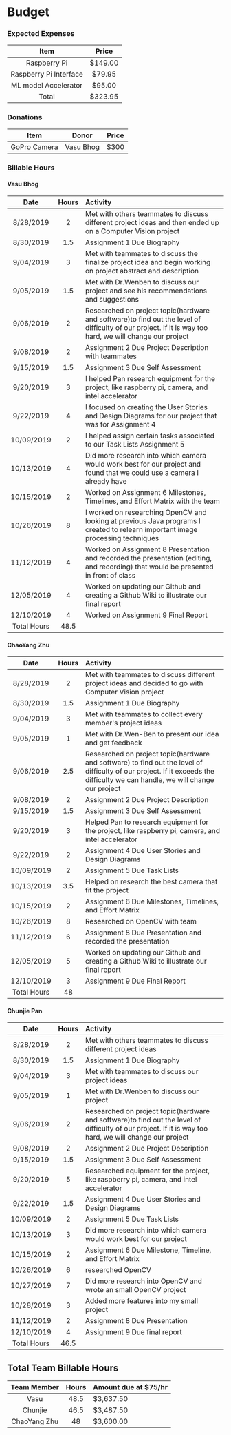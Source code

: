 # Budget

### Expected Expenses
| Item | Price
| :---: |  :---: |
Raspberry Pi | $149.00 |
Raspberry Pi Interface | $79.95 |
ML model Accelerator | $95.00 |
Total | $323.95 |

### Donations
| Item | Donor | Price
| :---: |  :---: | :---: |
GoPro Camera | Vasu Bhog | $300



### Billable Hours


#### Vasu Bhog
Date | Hours | Activity |
| :---: |  :---: | :--- |
8/28/2019 | 2 | Met with others teammates to discuss different project ideas and then ended up on a Computer Vision project | 
8/30/2019 | 1.5 | Assignment 1 Due Biography |
9/04/2019 | 3 | Met with teammates to discuss the finalize project idea and begin working on project abstract and description |
9/05/2019 | 1.5 | Met with Dr.Wenben to discuss our project and see his recommendations and suggestions| 
9/06/2019 | 2 | Researched on project topic(hardware and software)to find out the level of difficulty of our project. If it is way too hard, we will change our project |
9/08/2019 | 2 | Assignment 2 Due Project Description with teammates |
9/15/2019 | 1.5 | Assignment 3 Due Self Assessment |
9/20/2019 | 3 | I helped Pan research equipment for the project, like raspberry pi, camera, and intel accelerator |
9/22/2019 | 4 | I focused on creating the User Stories and Design Diagrams for our project that was for Assignment 4 |
10/09/2019 | 2 | I helped assign certain tasks associated to our Task Lists Assignment 5|
10/13/2019 | 4 | Did more research into which camera would work best for our project and found that we could use a camera I already have |
10/15/2019 | 2 | Worked on Assignment 6 Milestones, Timelines, and Effort Matrix with the team |
10/26/2019 | 8 | I worked on researching OpenCV and looking at previous Java programs I created to relearn important image processing techniques |
11/12/2019 | 4 | Worked on Assignment 8 Presentation and recorded the presentation (editing, and recording) that would be presented in front of class|
12/05/2019 | 4 | Worked on updating our Github and creating a Github Wiki to illustrate our final report |
12/10/2019 | 4 | Worked on Assignment 9 Final Report |
Total Hours | 48.5 |  

#### ChaoYang Zhu
Date | Hours | Activity |
| :---: |  :---: | :--- |
8/28/2019 | 2 | Met with teammates to discuss different project ideas and decided to go with Computer Vision project | 
8/30/2019 | 1.5 | Assignment 1 Due Biography |
9/04/2019 | 3 | Met with teammates to collect every member's project ideas |
9/05/2019 | 1 | Met with Dr.Wen-Ben to present our idea and get feedback |
9/06/2019 | 2.5 | Researched on project topic(hardware and software) to find out the level of difficulty of our project. If it exceeds the difficulty we can handle, we will change our project |
9/08/2019 | 2 | Assignment 2 Due Project Description |
9/15/2019 | 1.5 | Assignment 3 Due Self Assessment |
9/20/2019 | 3 | Helped Pan to research equipment for the project, like raspberry pi, camera, and intel accelerator |
9/22/2019 | 2 | Assignment 4 Due User Stories and Design Diagrams|
10/09/2019 | 2 | Assignment 5 Due Task Lists |
10/13/2019 | 3.5 | Helped on research the best camera that fit the project |
10/15/2019 | 2 | Assignment 6 Due Milestones, Timelines, and Effort Matrix |
10/26/2019 | 8 | Researched on OpenCV with team |
11/12/2019 | 6 | Assignment 8 Due Presentation and recorded the presentation |
12/05/2019 | 5 | Worked on updating our Github and creating a Github Wiki to illustrate our final report |
12/10/2019 | 3 | Assignment 9 Due Final Report |
Total Hours | 48 |

#### Chunjie Pan
Date | Hours | Activity |
| :---: |  :---: | :--- |
8/28/2019 | 2 | Met with others teammates to discuss different project ideas | 
8/30/2019 | 1.5 | Assignment 1 Due Biography |
9/04/2019 | 3 | Met with teammates to discuss our project ideas |
9/05/2019 | 1 | Met with Dr.Wenben to discuss our project | 
9/06/2019 | 2 | Researched on project topic(hardware and software)to find out the level of difficulty of our project. If it is way too hard, we will change our project |
9/08/2019 | 2 | Assignment 2 Due Project Description |
9/15/2019 | 1.5 | Assignment 3 Due Self Assessment |
9/20/2019 | 5 | Researched equipment for the project, like raspberry pi, camera, and intel accelerator |
9/22/2019 | 1.5 | Assignment 4 Due User Stories and Design Diagrams|
10/09/2019 | 2 | Assignment 5 Due Task Lists |
10/13/2019 |3| Did more research into which camera would work best for our project |
10/15/2019 | 2 | Assignment 6 Due Milestone, Timeline, and Effort Matrix |
10/26/2019 |6| researched OpenCV |
10/27/2019 |7| Did more research into OpenCV and wrote an small OpenCV project|
10/28/2019 |3| Added more features into my small project|
11/12/2019 |2| Assignment 8 Due Presentation
12/10/2019 | 4 | Assignment 9 Due final report |
Total Hours | 46.5 |  


## Total Team Billable Hours
Team Member | Hours | Amount due at $75/hr |
| :---: |  :---: | :--- |
Vasu | 48.5 | $3,637.50 |
Chunjie | 46.5 | $3,487.50 |
ChaoYang Zhu | 48 | $3,600.00 |


